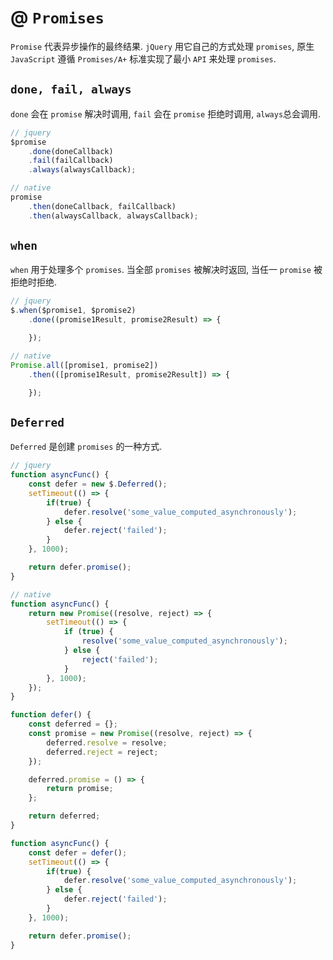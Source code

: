 # @ `Promises`

`Promise` 代表异步操作的最终结果. `jQuery` 用它自己的方式处理 `promises`, 原生 `JavaScript` 遵循 `Promises/A+` 标准实现了最小 `API` 来处理 `promises`.


## `done, fail, always`

`done` 会在 `promise` 解决时调用, `fail` 会在 `promise` 拒绝时调用, `always`总会调用.

```javascript
// jquery
$promise
    .done(doneCallback)
    .fail(failCallback)
    .always(alwaysCallback);

// native
promise
    .then(doneCallback, failCallback)
    .then(alwaysCallback, alwaysCallback);
```

## `when`

`when` 用于处理多个 `promises`. 当全部 `promises` 被解决时返回, 当任一 `promise` 被拒绝时拒绝.

```javascript
// jquery
$.when($promise1, $promise2)
    .done((promise1Result, promise2Result) => {

    });

// native
Promise.all([promise1, promise2])
    .then(([promise1Result, promise2Result]) => {

    });
```

## `Deferred`

`Deferred` 是创建 `promises` 的一种方式.

```javascript
// jquery
function asyncFunc() {
    const defer = new $.Deferred();
    setTimeout(() => {
        if(true) {
            defer.resolve('some_value_computed_asynchronously');
        } else {
            defer.reject('failed');
        }
    }, 1000);

    return defer.promise();
}

// native
function asyncFunc() {
    return new Promise((resolve, reject) => {
        setTimeout(() => {
            if (true) {
                resolve('some_value_computed_asynchronously');
            } else {
                reject('failed');
            }
        }, 1000);
    });
}

function defer() {
    const deferred = {};
    const promise = new Promise((resolve, reject) => {
        deferred.resolve = resolve;
        deferred.reject = reject;
    });

    deferred.promise = () => {
        return promise;
    };

    return deferred;
}

function asyncFunc() {
    const defer = defer();
    setTimeout(() => {
        if(true) {
            defer.resolve('some_value_computed_asynchronously');
        } else {
            defer.reject('failed');
        }
    }, 1000);

    return defer.promise();
}
```
